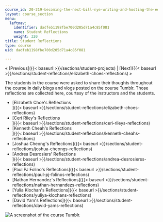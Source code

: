 ```yaml
---
course_id: 20-219-becoming-the-next-bill-nye-writing-and-hosting-the-educational-show-january-iap-2015
layout: course_section
menu:
  leftnav:
    identifier: dadfeb1198fbe700d205d71a4c85f081
    name: Student Reflections
    weight: 320
title: Student Reflections
type: course
uid: dadfeb1198fbe700d205d71a4c85f081

---
```


« [Previous]({{< baseurl >}}/sections/student-projects) | [Next]({{< baseurl >}}/sections/student-reflections/elizabeth-choes-reflections) »

The students in the course were asked to share their thoughts throughout the course in daily blogs and vlogs posted on the course Tumblr. Those reflections are collected here, courtesy of the instructors and the students.

*   [Elizabeth Choe's Reflections  
    ]({{< baseurl >}}/sections/student-reflections/elizabeth-choes-reflections)
*   [Ceri Riley's Reflections  
    ]({{< baseurl >}}/sections/student-reflections/ceri-rileys-reflections)
*   [Kenneth Cheah's Reflections  
    ]({{< baseurl >}}/sections/student-reflections/kenneth-cheahs-reflections)
*   [Joshua Cheong's Reflections]({{< baseurl >}}/sections/student-reflections/joshua-cheongs-reflections)
*   [Andrea Desrosiers' Reflections  
    ]({{< baseurl >}}/sections/student-reflections/andrea-desrosierss-reflections)
*   [Paul PJ Folino's Reflections]({{< baseurl >}}/sections/student-reflections/paul-pj-folinos-reflections)
*   [Nathan Hernandez's Reflections]({{< baseurl >}}/sections/student-reflections/nathan-hernandezs-reflections)
*   [Yulia Klochan's Reflections]({{< baseurl >}}/sections/student-reflections/yuliya-klochans-reflections)
*   [David Yam's Reflections]({{< baseurl >}}/sections/student-reflections/david-yams-reflections)

![A screenshot of the course Tumblr.](/coursemedia/20-219-becoming-the-next-bill-nye-writing-and-hosting-the-educational-show-january-iap-2015/93bb33b65d7f3d035f33c1fb9f0322fb_reflections-screenshot.jpg)